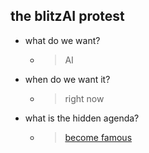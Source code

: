 ## the blitzAI protest

* what do we want? 
  - >AI

* when do we want it?
  - >right now

* what is the hidden agenda?
  - > [become famous](https://juaml.github.io/)

